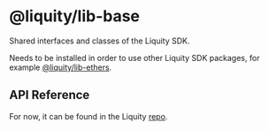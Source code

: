 # @liquity/lib-base

Shared interfaces and classes of the Liquity SDK.

Needs to be installed in order to use other Liquity SDK packages, for example [@liquity/lib-ethers](https://www.npmjs.com/package/@liquity/lib-ethers).

## API Reference

For now, it can be found in the Liquity [repo](https://github.com/liquity/liquity/blob/master/docs/sdk/lib-base.md).
